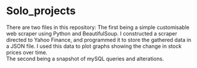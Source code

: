 # Solo_projects
There are two files in this repository:
The first being a simple customisable web scraper using Python and BeautifulSoup. I constructed a scraper directed to Yahoo Finance, and programmed it to store the gathered data in a JSON file. I used this data to plot graphs showing the change in stock prices over time.  
The second being a snapshot of mySQL queries and alterations.

